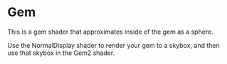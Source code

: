 # Gem

This is a gem shader that approximates inside of the gem as a sphere.

Use the NormalDisplay shader to render your gem to a skybox, and then use that skybox in the Gem2 shader.
